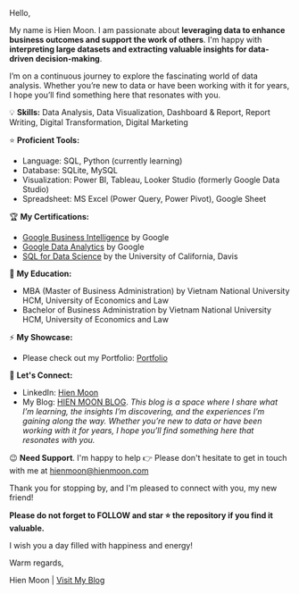 Hello,

My name is Hien Moon. I am passionate about **leveraging data to enhance business outcomes and support the work of others**. I'm happy with **interpreting large datasets and extracting valuable insights for data-driven decision-making**. 

I’m on a continuous journey to explore the fascinating world of data analysis. Whether you’re new to data or have been working with it for years, I hope you’ll find something here that resonates with you.

💡 **Skills:** Data Analysis, Data Visualization, Dashboard & Report, Report Writing, Digital Transformation, Digital Marketing

⭐ **Proficient Tools:** 
+ Language: SQL, Python (currently learning)
+ Database: SQLite, MySQL
+ Visualization: Power BI, Tableau, Looker Studio (formerly Google Data Studio)
+ Spreadsheet: MS Excel (Power Query, Power Pivot), Google Sheet

🏆 **My Certifications:**
+ [Google Business Intelligence](https://www.coursera.org/account/accomplishments/professional-cert/D3XDQCBXMUJH) by Google
+ [Google Data Analytics](https://www.coursera.org/account/accomplishments/verify/TDLLKWBE9BRH) by Google
+ [SQL for Data Science](https://www.coursera.org/account/accomplishments/verify/DYV8GA4AZKEX) by the University of California, Davis

🌻 **My Education:**
+ MBA (Master of Business Administration) by Vietnam National University HCM, University of Economics and Law
+ Bachelor of Business Administration by Vietnam National University HCM, University of Economics and Law

⚡ **My Showcase:**
+ Please check out my Portfolio: [Portfolio](https://github.com/hienmoon1017/Portfolio)

👋 **Let's Connect:**
+ LinkedIn: [Hien Moon](https://www.linkedin.com/in/hiennt1017/)
+ My Blog: [HIEN MOON BLOG](https://hienmoon.com/?utm_source=github&utm_medium=readme). _This blog is a space where I share what I’m learning, the insights I’m discovering, and the experiences I’m gaining along the way. Whether you’re new to data or have been working with it for years, I hope you’ll find something here that resonates with you._

😉 **Need Support**. I'm happy to help 👉 Please don't hesitate to get in touch with me at hienmoon@hienmoon.com

Thank you for stopping by, and I'm pleased to connect with you, my new friend!

**Please do not forget to FOLLOW and star ⭐ the repository if you find it valuable.**

I wish you a day filled with happiness and energy!

Warm regards,

Hien Moon | [Visit My Blog](https://hienmoon.com/?utm_source=github&utm_medium=readme)
